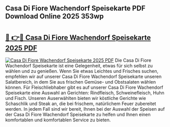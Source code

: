 ## Casa Di Fiore Wachendorf Speisekarte PDF Download Online 2025 353wp

# <h2><a href="http://gcaij6n.nevu.top/?p=Casa+Di+Fiore+Wachendorf+Speisekarte">🔗 👉🔴 Casa Di Fiore Wachendorf Speisekarte 2025 PDF</a></h2>

[![Casa Di Fiore Wachendorf Speisekarte 2025 PDF](https://i.imgur.com/dBaPXMq.png)](http://gcaij6n.nevu.top/?p=Casa+Di+Fiore+Wachendorf+Speisekarte)
Die Casa Di Fiore Wachendorf Speisekarte ist eine Gelegenheit, etwas für sich selbst zu wählen und zu genießen. Wenn Sie etwas Leichtes und Frisches suchen, empfehlen wir auf unserer Casa Di Fiore Wachendorf Speisekarte unseren Salatbereich, in dem Sie aus frischen Gemüse- und Obstsalaten wählen können. Für Fleischliebhaber gibt es auf unserer Casa Di Fiore Wachendorf Speisekarte eine Auswahl an Gerichten: Rindfleisch, Schweinefleisch, Huhn und Fisch. Unseren Auserwählten bieten wir köstliche Gerichte wie Schaschlik und Steak an, die bei frischem, natürlichem Feuer zubereitet werden. In jedem Fall sind wir bereit, Ihnen bei der Auswahl der Speisen auf der Casa Di Fiore Wachendorf Speisekarte zu helfen und Ihnen einen komfortablen und komfortablen Service zu bieten.
